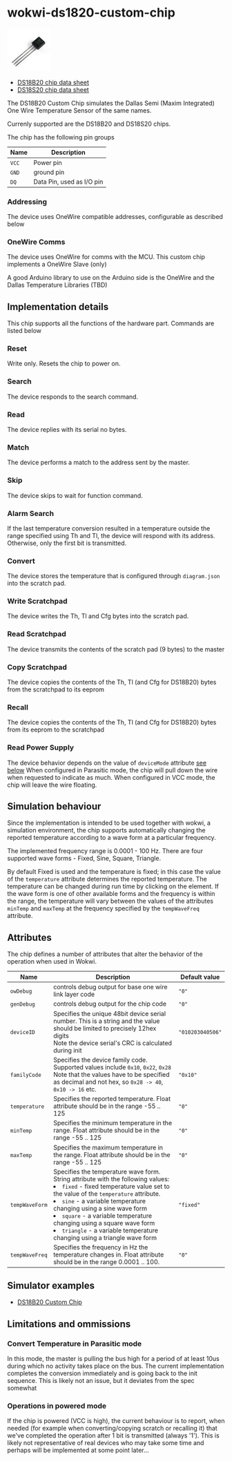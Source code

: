# wokwi-ds1820-custom-chip
<img src="ds18b20.jpg" width="100" height="100"/>

- [DS18B20 chip data sheet](https://www.analog.com/media/en/technical-documentation/data-sheets/ds18b20.pdf)
- [DS18S20 chip data sheet](https://www.analog.com/media/en/technical-documentation/data-sheets/ds18s20.pdf)

The DS18B20 Custom Chip simulates the Dallas Semi (Maxim Integrated) One Wire Temperature Sensor of the same names. 

Currenly supported are the DS18B20 and DS18S20 chips.

The chip has the following pin groups

| Name         | Description                                            |
| ------------ | ------------------------------------------------------ |
| `VCC`   | Power pin          |
| `GND`     | ground pin                        |
| `DQ`      | Data Pin, used as I/O pin           |


### Addressing
The device uses OneWire compatible addresses, configurable as described below

### OneWire Comms 
The device uses OneWire for comms with the MCU. This custom chip implements a OneWire Slave (only)

A good Arduino library to use on the Arduino side is the OneWire and the Dallas Temperature Libraries (TBD)


## Implementation details
This chip supports all the functions of the hardware part. Commands are listed below

### Reset 
Write only. Resets the chip to power on. 

### Search
The device responds to the search command.
### Read
The device replies with its serial no bytes.

### Match
The device performs a match to the address sent by the master.

### Skip
The device skips to wait for function command.

### Alarm Search
If the last temperature conversion resulted in a temperature outside the range specified using Th and Tl, the device 
will respond with its address. Otherwise, only the first bit is transmitted.

### Convert
The device stores the temperature that is configured through `diagram.json` into the scratch pad.

### Write Scratchpad
The device writes the Th, Tl and Cfg bytes into the scratch pad.

### Read Scratchpad
The device transmits the contents of the scratch pad (9 bytes) to the master

### Copy Scratchpad
The device copies the contents of the Th, Tl (and Cfg for DS18B20) bytes from the scratchpad to its eeprom

### Recall 
The device copies the contents of the Th, Tl (and Cfg for DS18B20) bytes from its eeprom to the scratchpad

### Read Power Supply
The device behavior depends on the value of `deviceMode` attribute [see below](#devicemode)
When configured in Parasitic mode, the chip will pull down the wire when requested to indicate as much. When configured in VCC mode, the chip will leave the wire floating.

## Simulation behaviour
Since the implementation is intended to be used together with wokwi,
a simulation environment, the chip supports automatically changing 
the reported temperature according to a wave form at a particular 
frequency. 

The implemented frequency range is 0.0001 - 100 Hz.
There are four supported wave forms - Fixed, Sine, Square, Triangle. 

By default Fixed is used and the temperature is fixed; in this case
the value of the `temperature` attribute determines the reported 
temperature. The temperature can be changed during run time by clicking on the element.
If the wave form is one of other available forms 
and the frequency is within the range, the temperature will vary
between the values of the attributes `minTemp` and `maxTemp` 
at the frequency specified by the `tempWaveFreq` attribute.


## Attributes
The chip defines a number of attributes that alter the behavior of the  operation when used in Wokwi. 

| Name         | Description                                            | Default value             |
| ------------ | ------------------------------------------------------ | ------------------------- |
| <span id="owDebug">`owDebug`</span>   |  controls debug output for base one wire link layer code | `"0"`                 |
| <span id="genDebug">`genDebug`</span>   |  controls debug output for the chip code | `"0"`                 |
| <span id="deviceID">`deviceID`</span>   |  Specifies the unique 48bit device serial number. This is a string and the value should be limited to precisely 12hex digits<br>Note the device serial's CRC is calculated during init | `"010203040506"`                 |
| <span id="familyCode">`familyCode`</span>   |  Specifies the device family code. Supported values include `0x10`, `0x22`, `0x28`<br>Note that the values have to be specified as decimal and not hex, so `0x28 -> 40`, `0x10 -> 16` etc. | `"0x10"`                 |
| <span id="temperature">`temperature`</span>   |  Specifies the reported temperature. Float attribute should be in the range -55 .. 125 | `"0"` |
| <span id="minTemp">`minTemp`</span>   |  Specifies the minimum temperature in the range. Float attribute should be in the range -55 .. 125 | `"0"` |
| <span id="maxTemp">`maxTemp`</span>   |  Specifies the maximum temperature in the range. Float attribute should be in the range -55 .. 125 | `"0"` |
| <span id="tempWaveForm">`tempWaveForm`</span>   |  Specifies the temperature wave form. String attribute with the following values:<br><li>`fixed` - fixed temperature value set to the value of the `temperature` attribute.<li>`sine` - a variable temperature changing using a sine wave form<br><li>`square` - a variable temperature changing using a square wave form<br><li>`triangle` - a variable temperature changing using a triangle wave form | `"fixed"` |
| <span id="tempWaveFreq">`tempWaveFreq`</span>   |  Specifies the frequency in Hz the temperature changes in. Float attribute should be in the range 0.0001 .. 100.  | `"0"` |

## Simulator examples

- [DS18B20 Custom Chip](https://wokwi.com/projects/350278641316266578)

##  Limitations and ommissions

### Convert Temperature in Parasitic mode
In this mode, the master is pulling the bus high for a period of at least 10us during which no activity 
takes place on the bus. The current implementation completes the conversion immediately and is going back 
to the init sequence. This is likely not an issue, but it deviates from the spec somewhat

### Operations in powered mode
If the chip is powered (VCC is high), the current behaviour is to report, when needed (for example when converting/copying scratch or recalling it)
that we've completed the operation after 1 bit is transmitted (always '1'). This is likely not representative of real devices who may take 
some time and perhaps will be implemented at some point later...